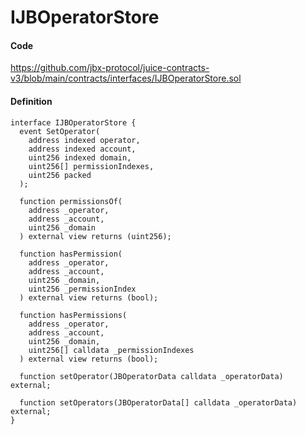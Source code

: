 # IJBOperatorStore

#### Code

https://github.com/jbx-protocol/juice-contracts-v3/blob/main/contracts/interfaces/IJBOperatorStore.sol

#### Definition

```
interface IJBOperatorStore {
  event SetOperator(
    address indexed operator,
    address indexed account,
    uint256 indexed domain,
    uint256[] permissionIndexes,
    uint256 packed
  );

  function permissionsOf(
    address _operator,
    address _account,
    uint256 _domain
  ) external view returns (uint256);

  function hasPermission(
    address _operator,
    address _account,
    uint256 _domain,
    uint256 _permissionIndex
  ) external view returns (bool);

  function hasPermissions(
    address _operator,
    address _account,
    uint256 _domain,
    uint256[] calldata _permissionIndexes
  ) external view returns (bool);

  function setOperator(JBOperatorData calldata _operatorData) external;

  function setOperators(JBOperatorData[] calldata _operatorData) external;
}
```
